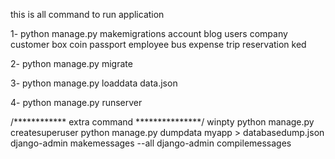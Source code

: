 this is all command to run application 

1- python manage.py makemigrations account blog users company customer box coin passport employee bus expense  trip reservation ked

2- python manage.py migrate

3- python manage.py loaddata data.json

4- python manage.py runserver

/************  extra command ***************/
winpty python manage.py createsuperuser
python manage.py dumpdata myapp > databasedump.json
django-admin makemessages --all
django-admin compilemessages
